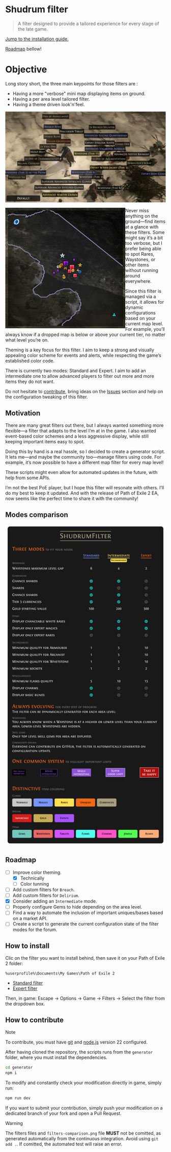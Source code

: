 # Shudrum filter

> A filter designed to provide a tailored experience for every stage of the late
> game.

[Jump to the installation guide.](#how-to-install)

[Roadmap](#roadmap) bellow!

# Objective

Long story short, the three main keypoints for those filters are :

- Having a more "verbose" mini map displaying items on ground.
- Having a per area level tailored filter.
- Having a theme driven look'n'feel.

![Comparison screenshots](./.github/comparison.gif)

<img align="left" src="./.github/minimap.png">

Never miss anything on the ground—find items at a glance with these filters. Some
might say it’s a bit too verbose, but I prefer being able to spot Rares, Waystones,
or other items without running around everywhere.

Since this filter is managed via a script, it allows for dynamic configurations
based on your current map level. For example, you’ll always know if a dropped
map is below or above your current tier, no matter what level you’re on.

Theming is a key focus for this filter. I aim to keep a strong and visually
appealing color scheme for events and alerts, while respecting the game’s
established color code.

There is currently two modes: Standard and Expert. I aim to add an intermediate
one to allow advanced players to filter out more and more items they do not
want.

Do not hesitate to [contribute](#how-to-contribute), bring ideas on the
[Issues](https://github.com/Shudrum/poe2-shudrum-filter/issues) section and help
on the configuration tweaking of this filter.

## Motivation

There are many great filters out there, but I always wanted something more
flexible—a filter that adapts to the level I’m at in the game. I also wanted
event-based color schemes and a less aggressive display, while still keeping
important items easy to spot.

Doing this by hand is a real hassle, so I decided to create a generator script.
It lets me—and maybe the community too—manage filters using code. For example,
it’s now possible to have a different map filter for every map level!

These scripts might even allow for automated updates in the future, with help
from some APIs.

I’m not the best PoE player, but I hope this filter will resonate with others.
I’ll do my best to keep it updated. And with the release of Path of Exile 2 EA,
now seems like the perfect time to share it with the community!

## Modes comparison

![Modes comparison](./.github/infographic.png)

## Roadmap

- [ ] Improve color theming.
  - [X] Technically
  - [ ] Color tunning
- [ ] Add custom filters for `Breach`.
- [ ] Add custom filters for `Delirium`.
- [X] Consider adding an `Intermediate` mode.
- [ ] Properly configure Gems to hide depending on the area level.
- [ ] Find a way to automate the inclusion of important uniques/bases based on
      a market API.
- [ ] Create a script to generate the current configuration state of the filter
      modes for the forum.

## How to install

Clic on the filter you want to install behind, then save it on your Path of Exile
2 folder:

```
%userprofile%\Documents\My Games\Path of Exile 2
```

- [Standard filter](https://raw.githubusercontent.com/Shudrum/poe2-shudrum-filter/refs/heads/master/ShudrumFilterStandard.filter)
- [Expert filter](https://raw.githubusercontent.com/Shudrum/poe2-shudrum-filter/refs/heads/master/ShudrumFilterExpert.filter)

Then, in game: Escape -> Options -> Game -> Filters -> Select the filter from
the dropdown box.

## How to contribute

> [!NOTE]
> To contribute, you must have [git](https://git-scm.com/book/en/v2/Getting-Started-Installing-Git)
> and [node.js](https://nodejs.org/en/download/prebuilt-binaries) version 22 configured.

After having cloned the repository, the scripts runs from the `generator` folder,
where you must install the dependencies.

```sh
cd generator
npm i
```

To modify and constantly check your modification directly in game, simply run:

```sh
npm run dev
```

If you want to submit your contribution, simply push your modification on a
dedicated branch of your fork and open a Pull Request.

> [!WARNING]
> The filters files and `filters-comparison.png` file **MUST** not be comitted,
> as generated automatically from the continuous integration. Avoid using
> `git add .`. If comitted, the automated test will raise an error.

